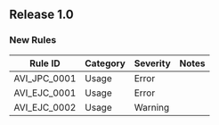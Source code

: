 ﻿## Release 1.0

### New Rules

| Rule ID      | Category | Severity | Notes |
|--------------|----------|----------|-------|
| AVI_JPC_0001 | Usage    | Error    |       |
| AVI_EJC_0001 | Usage    | Error    |       |
| AVI_EJC_0002 | Usage    | Warning  |       |
